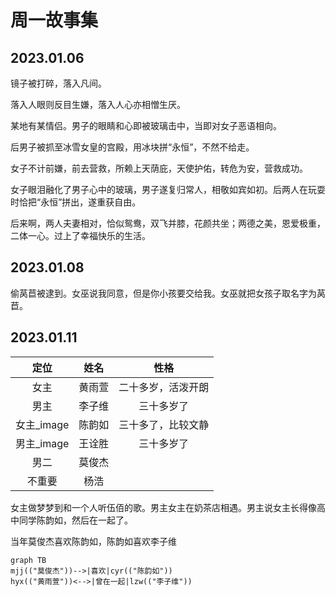 # 周一故事集

## 2023.01.06

镜子被打碎，落入凡间。

落入人眼则反目生嫌，落入人心亦相憎生厌。

某地有某情侣。男子的眼睛和心即被玻璃击中，当即对女子恶语相向。

后男子被抓至冰雪女皇的宫殿，用冰块拼“永恒”，不然不给走。

女子不计前嫌，前去营救，所赖上天荫庇，天使护佑，转危为安，营救成功。

女子眼泪融化了男子心中的玻璃，男子遂复归常人，相敬如宾如初。后两人在玩耍时恰把“永恒”拼出，遂重获自由。

后来啊，两人夫妻相对，恰似鸳鸯，双飞并膝，花颜共坐；两德之美，恩爱极重，二体一心。过上了幸福快乐的生活。

## 2023.01.08

偷莴苣被逮到。女巫说我同意，但是你小孩要交给我。女巫就把女孩子取名字为莴苣。

## 2023.01.11

|定位|姓名|性格|
|:---:|:---:|:---:|
|女主|黄雨萱|二十多岁，活泼开朗|
|男主|李子维|三十多岁了
|女主_image|陈韵如|三十多了，比较文静|
|男主_image|王诠胜|三十多岁了|
|男二|莫俊杰|
|不重要|杨浩||

女主做梦梦到和一个人听伍佰的歌。男主女主在奶茶店相遇。男主说女主长得像高中同学陈韵如，然后在一起了。

当年莫俊杰喜欢陈韵如，陈韵如喜欢李子维

```mermaid
graph TB
mjj(("莫俊杰"))-->|喜欢|cyr(("陈韵如"))
hyx(("黄雨萱"))<-->|曾在一起|lzw(("李子维"))

```
